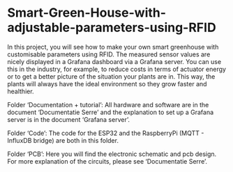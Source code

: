 # Smart-Green-House-with-adjustable-parameters-using-RFID

In this project, you will see how to make your own smart greenhouse with customisable parameters using RFID. The measured sensor values are nicely displayed in a Grafana dashboard via a Grafana server.  You can use this in the industry, for example, to reduce costs in terms of actuator energy or to get a better picture of the situation your plants are in. This way, the plants will always have the ideal environment so they grow faster and healthier.

Folder ‘Documentation + tutorial’:
All hardware and software are in the document ‘Documentatie Serre’ and the explanation to set up a Grafana server is in the document ‘Grafana server’.

Folder ‘Code’:
The code for the ESP32 and the RaspberryPi (MQTT - InfluxDB bridge) are both in this folder.

Folder ‘PCB’:
Here you will find the electronic schematic and pcb design. For more explanation of the circuits, please see ‘Documentatie Serre’.

